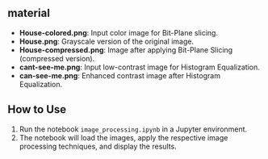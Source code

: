 ## material

- **House-colored.png**: Input color image for Bit-Plane slicing.
- **House.png**: Grayscale version of the original image.
- **House-compressed.png**: Image after applying Bit-Plane Slicing (compressed version).
- **cant-see-me.png**: Input low-contrast image for Histogram Equalization.
- **can-see-me.png**: Enhanced contrast image after Histogram Equalization.

## How to Use

1. Run the notebook `image_processing.ipynb` in a Jupyter environment.
2. The notebook will load the images, apply the respective image processing techniques, and display the results.
